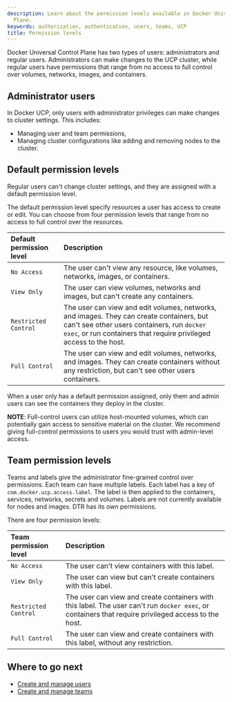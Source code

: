 ```yaml
---
description: Learn about the permission levels available in Docker Universal Control
  Plane.
keywords: authorization, authentication, users, teams, UCP
title: Permission levels
---
```


Docker Universal Control Plane has two types of users: administrators and
regular users. Administrators can make changes to the UCP cluster, while
regular users have permissions that range from no access to full control over
volumes, networks, images, and containers.

## Administrator users

In Docker UCP, only users with administrator privileges can make changes to
cluster settings. This includes:

* Managing user and team permissions,
* Managing cluster configurations like adding and removing nodes to the cluster.

## Default permission levels

Regular users can't change cluster settings, and they are assigned with a
default permission level.

The default permission level specify resources a user has access to create or
edit. You can choose from four permission levels that range from no
access to full control over the resources.

| Default permission level | Description                                                                                                                                                                                                  |
|:-------------------------|:-------------------------------------------------------------------------------------------------------------------------------------------------------------------------------------------------------------|
| `No Access`              | The user can't view any resource, like volumes, networks, images, or containers.                                                                                                                             |
| `View Only`              | The user can view volumes, networks and images, but can't create any containers.                                                                                                                             |
| `Restricted Control`     | The user can view and edit volumes, networks, and images. They can create containers, but can't see other users containers, run `docker exec`, or run containers that require privileged access to the host. |
| `Full Control`           | The user can view and edit volumes, networks, and images. They can create containers without any restriction, but can't see other users containers.                                                          |

When a user only has a default permission assigned, only them and admin
users can see the containers they deploy in the cluster.

**NOTE**: Full-control users can utilize host-mounted volumes, which can potentially gain
 access to sensitive material on the cluster. We recommend giving full-control permissions
 to users you would trust with admin-level access.

## Team permission levels

Teams and labels give the administrator fine-grained control over permissions. Each team can have multiple labels. Each label has a key of `com.docker.ucp.access.label`. The label is then applied to the containers, services, networks, secrets and volumes. Labels are not currently available for nodes and images. DTR has its own permissions.

There are four permission levels:

| Team permission level | Description                                                                                                                                          |
|:----------------------|:-----------------------------------------------------------------------------------------------------------------------------------------------------|
| `No Access`           | The user can't view containers with this label.                                                                                                      |
| `View Only`           | The user can view but can't create containers with this label.                                                                                       |
| `Restricted Control`  | The user can view and create containers with this label. The user can't run `docker exec`, or containers that require privileged access to the host. |
| `Full Control`        | The user can view and create containers with this label, without any restriction.                                                                    |

## Where to go next

* [Create and manage users](create-and-manage-users.md)
* [Create and manage teams](create-and-manage-teams.md)
